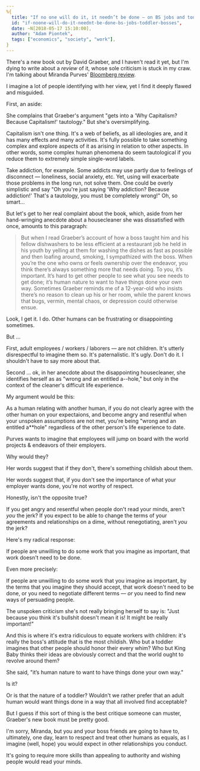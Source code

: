```yaml
---
%{
  title: "If no one will do it, it needn’t be done — on BS jobs and toddler bosses",
  id: "if-noone-will-do-it-neednt-be-done-bs-jobs-toddler-bosses",
  date: ~N[2018-05-17 15:10:00],
  author: "Adam Piontek",
  tags: ["economics", "society", "work"],
}
---
```


There's a new book out by David Graeber, and I haven't read it yet, but I'm dying to write about a *review* of it, whose sole criticism is stuck in my craw. I'm talking about Miranda Purves' [Bloomberg review](https://www.bloomberg.com/news/articles/2018-05-15/bullshit-jobs-by-david-graeber-review).

I imagine a lot of people identifying with her view, yet I find it deeply flawed and misguided.

<!--more-->

First, an aside:

She complains that Graeber's argument "gets into a 'Why Capitalism? Because Capitalism!' tautology." But she's oversimplifying.

Capitalism isn't one thing. It's a web of beliefs, as all ideologies are, and it has many effects and many activities. It's fully possible to take something complex and explore aspects of it as arising in relation to other aspects. In other words, some complex human phenomena do seem tautological if you reduce them to extremely simple single-word labels.

Take addiction, for example. Some addicts may use partly due to feelings of disconnect — loneliness, social anxiety, etc. Yet, using will exacerbate those problems in the long run, not solve them. One could be overly simplistic and say "Oh you're just saying 'Why addiction? Because addiction!' That's a tautology, you must be completely wrong!" Oh, so smart…

But let's get to her real complaint about the book, which, aside from her hand-wringing anecdote about a housecleaner she was dissatisfied with once, amounts to this paragraph:

> But when I read Graeber’s account of how a boss taught him and his fellow dishwashers to be less efficient at a restaurant job he held in his youth by yelling at them for washing the dishes as fast as possible and then loafing around, smoking, I sympathized with the boss. When you’re the one who owns or feels ownership over the endeavor, you think there’s always something more that needs doing. To you, it’s important. It’s hard to get other people to see what you see needs to get done; it’s human nature to want to have things done your own way. Sometimes Graeber reminds me of a 12-year-old who insists there’s no reason to clean up his or her room, while the parent knows that bugs, vermin, mental chaos, or depression could otherwise ensue.

Look, I get it. I do. Other humans can be frustrating or disappointing sometimes.

But …

First, adult employees / workers / laborers — are not children. It's utterly disrespectful to imagine them so. It's paternalistic. It's ugly. Don't do it. I shouldn't have to say more about that.

Second … ok, in her anecdote about the disappointing housecleaner, she identifies herself as as "wrong and an entitled a--hole," but only in the context of the cleaner's difficult life experience.

My argument would be this:

As a human relating with another human, if you do not clearly agree with the other human on your expectaions, and become angry and resentful when your unspoken assumptions are not met, you're being "wrong and an entitled a**hole" regardless of the other person's life experience to date.

Purves wants to imagine that employees will jump on board with the world projects &amp; endeavors of their employers.

Why would they?

Her words suggest that if they don't, there's something childish about them.

Her words suggest that, if you don't see the importance of what your employer wants done, you're not worthy of respect.

Honestly, isn't the opposite true?

If you get angry and resentful when people don't read your minds, aren't *you* the jerk? If you expect to be able to change the terms of your agreements and relationships on a dime, without renegotiating, aren't *you* the jerk?

Here's my radical response:

If people are unwilling to do some work that you imagine as important, that work doesn't need to be done.

Even more precisely:

If people are unwilling to do some work that you imagine as important, by the terms that you imagine they should accept, that work doesn't need to be done, or you need to negotiate different terms — *or* you need to find new ways of persuading people.

The unspoken criticism she's not really bringing herself to say is: "Just because you think it's bullshit doesn't mean it is! It might be really important!"

And this is where it's extra ridiculous to equate workers with children: it's really the boss's attitude that is the most childish. Who but a toddler imagines that other people should honor their every whim? Who but King Baby thinks their ideas are obviously correct and that the world ought to revolve around them?

She said, "it’s human nature to want to have things done your own way."

Is it?

Or is that the nature of a toddler? Wouldn't we rather prefer that an adult human would want things done in a way that all involved find acceptable?

But I guess if this sort of thing is the best critique someone can muster, Graeber's new book must be pretty good.

I'm sorry, Miranda, but you and your boss friends are going to have to, ultimately, one day, learn to respect and treat other humans as equals, as I imagine (well, hope) you would expect in other relationships you conduct.

It's going to require more skills than appealing to authority and wishing people would read your minds.

